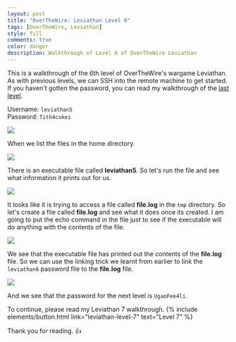 ```yaml
---
layout: post
title: "OverTheWire: Leviathan Level 6"
tags: [OverTheWire, Leviathan]
style: fill
comments: true
color: danger
description: Walkthrough of Level 6 of OverTheWire Leviathan
---
```


This is a walkthrough of the 6th level of OverTheWire's wargame Leviathan. As with previous levels, we can SSH into the remote machine to get started. If you haven't gotten the password, you can read my walkthrough of the [last level](leviathan-level-5).

Username: `leviathan5`  
Password: `Tith4cokei`

![](/assets/posts/OverTheWire/Leviathan/Level6/picture1.png)

When we list the files in the home directory.

![](/assets/posts/OverTheWire/Leviathan/Level6/picture2.png)

There is an executable file called **leviathan5**. So let's run the file and see what information it prints out for us.

![](/assets/posts/OverTheWire/Leviathan/Level6/picture3.png)

It looks like it is trying to access a file called **file.log** in the `tmp` directory. So let's create a file called **file.log** and see what it does once its created. I am going to put the echo command in the file just to see if the executable will do anything with the contents of the file.

![](/assets/posts/OverTheWire/Leviathan/Level6/picture4.png)

We see that the executable file has printed out the contents of the **file.log** file. So we can use the linking trick we learnt from earlier to link the `leviathan6` password file to the **file.log** file.

![](/assets/posts/OverTheWire/Leviathan/Level6/picture5.png)

And we see that the password for the next level is `UgaoFee4li`.

To continue, please read my Leviathan 7 walkthrough. {% include elements/button.html link="leviathan-level-7" text="Level 7" %}

Thank you for reading. :+1: